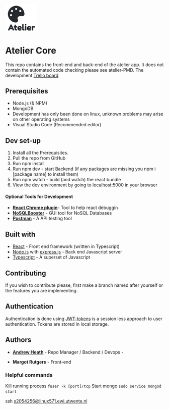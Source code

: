
<div >
  <img src="./logo.png" width="100" >
</div>

# Atelier Core

This repo contains the front-end and back-end of the atelier app. 
It does not contain the automated code checking please see atelier-PMD.
The development [Trello board](https://trello.com/b/UBKdT7aZ/atelier-prototype)
## Prerequisites
* Node.js (& NPM)
* MongoDB
* Development has only been done on linux, unknown problems may arise on other operating systems
* Visual Studio Code (Recommended editor)

## Dev set-up

1. Install all the Prerequisites.
2. Pull the repo from GitHub
3. Run npm install 
4. Run npm dev - start Backend (if any packages are missing you npm i [package name] to install them)
5. Run npm watch - build (and watch) the react bundle
6. View the dev environment by going to localhost:5000 in your browser


#### Optional Tools for Development
* **[React Chrome plugin](https://chrome.google.com/webstore/detail/react-developer-tools/fmkadmapgofadopljbjfkapdkoienihi?hl=en)**- Tool to help react debuggin
* **[NoSQLBooster](https://nosqlbooster.com/)** - GUI tool for NoSQL Databases
* **[Postman](https://www.getpostman.com/)** - A API testing tool

## Built with 

* [React](https://reactjs.org/) - Front end framework (written in Typescript)
* [Node.js](https://nodejs.org/en/)  with [express.js](https://expressjs.com/) - Back end Javascript server
* [Typescript](https://www.typescriptlang.org/) - A superset of Javascript

## Contributing
If you wish to contribute please, first make a branch named after yourself or the features you are implementing.

## Authentication 
Authentication is done using [JWT-tokens](https://jwt.io/) is a session less approach to user authentication.
Tokens are stored in local storage.


## Authors

* **[Andrew Heath](mailto:a.j.heath@student.utwente.nl)** - Repo Manager / Backend / Devops - 

* **Margot Rutgers** - Front-end




### Helpful commands

Kill running process
`fuser -k [port]/tcp` 
Start mongo
`sudo service mongod start`


ssh s2054256@linux571.ewi.utwente.nl
